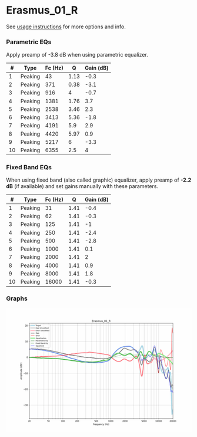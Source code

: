 # Erasmus_01_R
See [usage instructions](https://github.com/jaakkopasanen/AutoEq#usage) for more options and info.

### Parametric EQs
Apply preamp of -3.8 dB when using parametric equalizer.

|   # | Type    |   Fc (Hz) |    Q |   Gain (dB) |
|-----|---------|-----------|------|-------------|
|   1 | Peaking |        43 | 1.13 |        -0.3 |
|   2 | Peaking |       371 | 0.38 |        -3.1 |
|   3 | Peaking |       916 | 4    |        -0.7 |
|   4 | Peaking |      1381 | 1.76 |         3.7 |
|   5 | Peaking |      2538 | 3.46 |         2.3 |
|   6 | Peaking |      3413 | 5.36 |        -1.8 |
|   7 | Peaking |      4191 | 5.9  |         2.9 |
|   8 | Peaking |      4420 | 5.97 |         0.9 |
|   9 | Peaking |      5217 | 6    |        -3.3 |
|  10 | Peaking |      6355 | 2.5  |         4   |

### Fixed Band EQs
When using fixed band (also called graphic) equalizer, apply preamp of **-2.2 dB** (if available) and set gains manually with these parameters.

|   # | Type    |   Fc (Hz) |    Q |   Gain (dB) |
|-----|---------|-----------|------|-------------|
|   1 | Peaking |        31 | 1.41 |        -0.4 |
|   2 | Peaking |        62 | 1.41 |        -0.3 |
|   3 | Peaking |       125 | 1.41 |        -1   |
|   4 | Peaking |       250 | 1.41 |        -2.4 |
|   5 | Peaking |       500 | 1.41 |        -2.8 |
|   6 | Peaking |      1000 | 1.41 |         0.1 |
|   7 | Peaking |      2000 | 1.41 |         2   |
|   8 | Peaking |      4000 | 1.41 |         0.9 |
|   9 | Peaking |      8000 | 1.41 |         1.8 |
|  10 | Peaking |     16000 | 1.41 |        -0.3 |

### Graphs
![](./Erasmus_01_R.png)
